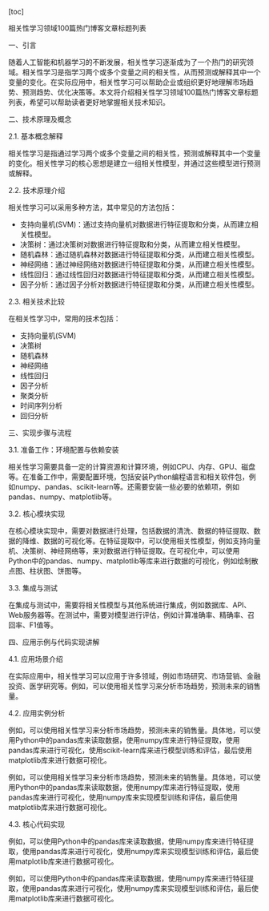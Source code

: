 
[toc]                    
                
                
相关性学习领域100篇热门博客文章标题列表

一、引言

随着人工智能和机器学习的不断发展，相关性学习逐渐成为了一个热门的研究领域。相关性学习是指学习两个或多个变量之间的相关性，从而预测或解释其中一个变量的变化。在实际应用中，相关性学习可以帮助企业或组织更好地理解市场趋势、预测趋势、优化决策等。本文将介绍相关性学习领域100篇热门博客文章标题列表，希望可以帮助读者更好地掌握相关技术知识。

二、技术原理及概念

2.1. 基本概念解释

相关性学习是指通过学习两个或多个变量之间的相关性，预测或解释其中一个变量的变化。相关性学习的核心思想是建立一组相关性模型，并通过这些模型进行预测或解释。

2.2. 技术原理介绍

相关性学习可以采用多种方法，其中常见的方法包括：

- 支持向量机(SVM)：通过支持向量机对数据进行特征提取和分类，从而建立相关性模型。
- 决策树：通过决策树对数据进行特征提取和分类，从而建立相关性模型。
- 随机森林：通过随机森林对数据进行特征提取和分类，从而建立相关性模型。
- 神经网络：通过神经网络对数据进行特征提取和分类，从而建立相关性模型。
- 线性回归：通过线性回归对数据进行特征提取和分类，从而建立相关性模型。
- 因子分析：通过因子分析对数据进行特征提取和分类，从而建立相关性模型。

2.3. 相关技术比较

在相关性学习中，常用的技术包括：

- 支持向量机(SVM)
- 决策树
- 随机森林
- 神经网络
- 线性回归
- 因子分析
- 聚类分析
- 时间序列分析
- 回归分析

三、实现步骤与流程

3.1. 准备工作：环境配置与依赖安装

相关性学习需要具备一定的计算资源和计算环境，例如CPU、内存、GPU、磁盘等。在准备工作中，需要配置环境，包括安装Python编程语言和相关软件包，例如numpy、pandas、scikit-learn等。还需要安装一些必要的依赖项，例如pandas、numpy、matplotlib等。

3.2. 核心模块实现

在核心模块实现中，需要对数据进行处理，包括数据的清洗、数据的特征提取、数据的降维、数据的可视化等。在特征提取中，可以使用相关性模型，例如支持向量机、决策树、神经网络等，来对数据进行特征提取。在可视化中，可以使用Python中的pandas、numpy、matplotlib等库来进行数据的可视化，例如绘制散点图、柱状图、饼图等。

3.3. 集成与测试

在集成与测试中，需要将相关性模型与其他系统进行集成，例如数据库、API、Web服务器等。在测试中，需要对模型进行评估，例如计算准确率、精确率、召回率、F1值等。

四、应用示例与代码实现讲解

4.1. 应用场景介绍

在实际应用中，相关性学习可以应用于许多领域，例如市场研究、市场营销、金融投资、医学研究等。例如，可以使用相关性学习来分析市场趋势，预测未来的销售量。

4.2. 应用实例分析

例如，可以使用相关性学习来分析市场趋势，预测未来的销售量。具体地，可以使用Python中的pandas库来读取数据，使用numpy库来进行特征提取，使用pandas库来进行可视化，使用scikit-learn库来进行模型训练和评估，最后使用matplotlib库来进行数据可视化。

例如，可以使用相关性学习来分析市场趋势，预测未来的销售量。具体地，可以使用Python中的pandas库来读取数据，使用numpy库来进行特征提取，使用pandas库来进行可视化，使用numpy库来实现模型训练和评估，最后使用matplotlib库来进行数据可视化。

4.3. 核心代码实现

例如，可以使用Python中的pandas库来读取数据，使用numpy库来进行特征提取，使用pandas库来进行可视化，使用numpy库来实现模型训练和评估，最后使用matplotlib库来进行数据可视化。

例如，可以使用Python中的pandas库来读取数据，使用numpy库来进行特征提取，使用pandas库来进行可视化，使用numpy库来实现模型训练和评估，最后使用matplotlib库来进行数据可视化。

